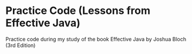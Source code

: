 # Practice Code (Lessons from Effective Java)
Practice code during my study of the book Effective Java by Joshua Bloch (3rd Edition)
